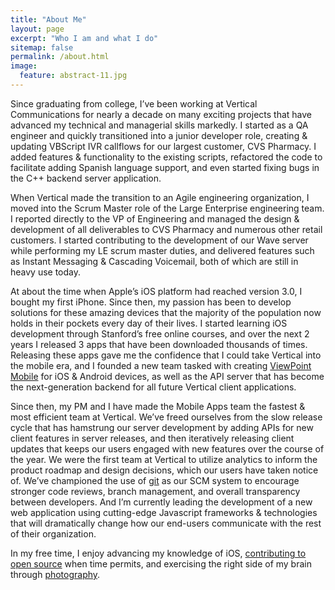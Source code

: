 ```yaml
---
title: "About Me"
layout: page
excerpt: "Who I am and what I do"
sitemap: false
permalink: /about.html
image:
  feature: abstract-11.jpg
---
```


Since graduating from college, I’ve been working at Vertical Communications for nearly a decade on many exciting projects that have advanced my technical and managerial skills markedly. I started as a QA engineer and quickly transitioned into a junior developer role, creating & updating VBScript IVR callflows for our largest customer, CVS Pharmacy. I added features & functionality to the existing scripts, refactored the code to facilitate adding Spanish language support, and even started fixing bugs in the C++ backend server application.

When Vertical made the transition to an Agile engineering organization, I moved into the Scrum Master role of the Large Enterprise engineering team. I reported directly to the VP of Engineering and managed the design & development of all deliverables to CVS Pharmacy and numerous other retail customers. I started contributing to the development of our Wave server while performing my LE scrum master duties, and delivered features such as Instant Messaging & Cascading Voicemail, both of which are still in heavy use today.

At about the time when Apple’s iOS platform had reached version 3.0, I bought my first iPhone. Since then, my passion has been to develop solutions for these amazing devices that the majority of the population now holds in their pockets every day of their lives. I started learning iOS development through Stanford’s free online courses, and over the next 2 years I released 3 apps that have been downloaded thousands of times. Releasing these apps gave me the confidence that I could take Vertical into the mobile era, and I founded a new team tasked with creating [ViewPoint Mobile](https://itunes.apple.com/us/app/viewpoint-mobile/id521890050) for iOS & Android devices, as well as the API server that has become the next-generation backend for all future Vertical client applications.

Since then, my PM and I have made the Mobile Apps team the fastest & most efficient team at Vertical. We’ve freed ourselves from the slow release cycle that has hamstrung our server development by adding APIs for new client features in server releases, and then iteratively releasing client updates that keeps our users engaged with new features over the course of the year. We were the first team at Vertical to utilize analytics to inform the product roadmap and design decisions, which our users have taken notice of. We’ve championed the use of [git](http://git-scm.com/) as our SCM system to encourage stronger code reviews, branch management, and overall transparency between developers. And I’m currently leading the development of a new web application using cutting-edge Javascript frameworks & technologies that will dramatically change how our end-users communicate with the rest of their organization.

In my free time, I enjoy advancing my knowledge of iOS, [contributing to open source](https://github.com/misterwell) when time permits, and exercising the right side of my brain through [photography](http://misterwell.smugmug.com/).